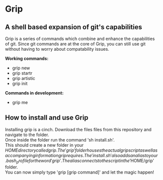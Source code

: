 Grip
==============

A shell based expansion of git's capabilities
--------------
Grip is a series of commands which combine and enhance the capabilities of git.
Since git commands are at the core of Grip, 
you can still use git without having to worry about compatability issues.

**Working commands:**
- grip new
- grip startr
- grip artistic
- grip init

**Commands in development:**
- grip me
 
**How to install and use Grip**
--------------
Installing grip is a cinch.
Download the files files from this repository and navigate to the folder.  
Once inside the folder run the command 'sh install.sh'.  
This should create a new folder in your $HOME directory called grip.  
The 'grip' folder houses the actual grip script as well as accompanying information grip requires.  
The 'install.sh' also adds an alias to your .bash_profile for the word 'grip'.  
The alias connects to the script in the '$HOME/grip' folder.  
You can now simply type 'grip [grip command]' and let the magic happen!  


